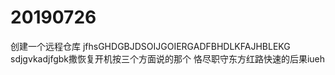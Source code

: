 # 20190726
创建一个远程仓库
jfhsGHDGBJDSOIJGOIERGADFBHDLKFAJHBLEKG
sdjgvkadjfgbk撒恢复开机按三个方面说的那个
恪尽职守东方红路快速的后果iueh
